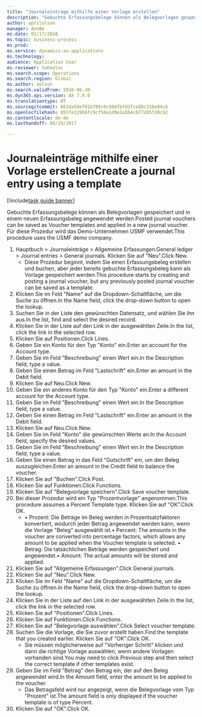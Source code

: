 ```yaml
--- 
title: "Journaleinträge mithilfe einer Vorlage erstellen"
description: "Gebuchte Erfassungsbelege können als Belegvorlagen gespeichert und in einem neuen Erfassungsbeleg angewendet werden."
author: aprilolson
manager: AnnBe
ms.date: 02/17/2016
ms.topic: business-process
ms.prod: 
ms.service: dynamics-ax-applications
ms.technology: 
audience: Application User
ms.reviewer: twheeloc
ms.search.scope: Operations
ms.search.region: Global
ms.author: aolson
ms.search.validFrom: 2016-06-30
ms.dyn365.ops.version: AX 7.0.0
ms.translationtype: HT
ms.sourcegitcommit: 663da58ef01b705c0c984fbfd3fce8bc31be04c6
ms.openlocfilehash: 055fe129b9fc9cf50e1d9e1a5b4cb77285f20c92
ms.contentlocale: de-de
ms.lasthandoff: 08/29/2017

---
```

# <a name="create-a-journal-entry-using-a-template"></a><span data-ttu-id="84bd9-103">Journaleinträge mithilfe einer Vorlage erstellen</span><span class="sxs-lookup"><span data-stu-id="84bd9-103">Create a journal entry using a template</span></span>

[!include[task guide banner](../../includes/task-guide-banner.md)]

<span data-ttu-id="84bd9-104">Gebuchte Erfassungsbelege können als Belegvorlagen gespeichert und in einem neuen Erfassungsbeleg angewendet werden.</span><span class="sxs-lookup"><span data-stu-id="84bd9-104">Posted journal vouchers can be saved as Voucher templates and applied in a new journal voucher.</span></span> <span data-ttu-id="84bd9-105">Für diese Prozedur wird das Demo-Unternehmen USMF verwendet.</span><span class="sxs-lookup"><span data-stu-id="84bd9-105">This procedure uses the USMF demo company.</span></span>

1. <span data-ttu-id="84bd9-106">Hauptbuch > Journaleinträge > Allgemeine Erfassungen.</span><span class="sxs-lookup"><span data-stu-id="84bd9-106">General ledger > Journal entries > General journals.</span></span> <span data-ttu-id="84bd9-107">Klicken Sie auf "Neu".</span><span class="sxs-lookup"><span data-stu-id="84bd9-107">Click New.</span></span>
    * <span data-ttu-id="84bd9-108">Diese Prozedur beginnt, indem Sie einen Erfassungsbeleg erstellen und buchen, aber jeder bereits gebuchte Erfassungsbeleg kann als Vorlage gespeichert werden.</span><span class="sxs-lookup"><span data-stu-id="84bd9-108">This procedure starts by creating and posting a journal voucher, but any previously posted journal voucher can be saved as a template.</span></span>  
2. <span data-ttu-id="84bd9-109">Klicken Sie im Feld "Name" auf die Dropdown-Schaltfläche, um die Suche zu öffnen.</span><span class="sxs-lookup"><span data-stu-id="84bd9-109">In the Name field, click the drop-down button to open the lookup.</span></span>
3. <span data-ttu-id="84bd9-110">Suchen Sie in der Liste den gewünschten Datensatz, und wählen Sie ihn aus.</span><span class="sxs-lookup"><span data-stu-id="84bd9-110">In the list, find and select the desired record.</span></span>
4. <span data-ttu-id="84bd9-111">Klicken Sie in der Liste auf den Link in der ausgewählten Zeile.</span><span class="sxs-lookup"><span data-stu-id="84bd9-111">In the list, click the link in the selected row.</span></span>
5. <span data-ttu-id="84bd9-112">Klicken Sie auf Positionen.</span><span class="sxs-lookup"><span data-stu-id="84bd9-112">Click Lines.</span></span>
6. <span data-ttu-id="84bd9-113">Geben Sie ein Konto für den Typ "Konto" ein.</span><span class="sxs-lookup"><span data-stu-id="84bd9-113">Enter an account for the Account type.</span></span>
7. <span data-ttu-id="84bd9-114">Geben Sie im Feld "Beschreibung" einen Wert ein.</span><span class="sxs-lookup"><span data-stu-id="84bd9-114">In the Description field, type a value.</span></span>
8. <span data-ttu-id="84bd9-115">Geben Sie einen Betrag im Feld "Lastschrift" ein.</span><span class="sxs-lookup"><span data-stu-id="84bd9-115">Enter an amount in the Debit field.</span></span>
9. <span data-ttu-id="84bd9-116">Klicken Sie auf Neu.</span><span class="sxs-lookup"><span data-stu-id="84bd9-116">Click New.</span></span>
10. <span data-ttu-id="84bd9-117">Geben Sie ein anderes Konto für den Typ "Konto" ein.</span><span class="sxs-lookup"><span data-stu-id="84bd9-117">Enter a different account for the Account type.</span></span>
11. <span data-ttu-id="84bd9-118">Geben Sie im Feld "Beschreibung" einen Wert ein.</span><span class="sxs-lookup"><span data-stu-id="84bd9-118">In the Description field, type a value.</span></span>
12. <span data-ttu-id="84bd9-119">Geben Sie einen Betrag im Feld "Lastschrift" ein.</span><span class="sxs-lookup"><span data-stu-id="84bd9-119">Enter an amount in the Debit field.</span></span>
13. <span data-ttu-id="84bd9-120">Klicken Sie auf Neu.</span><span class="sxs-lookup"><span data-stu-id="84bd9-120">Click New.</span></span>
14. <span data-ttu-id="84bd9-121">Geben Sie im Feld "Konto" die gewünschten Werte an.</span><span class="sxs-lookup"><span data-stu-id="84bd9-121">In the Account field, specify the desired values.</span></span>
15. <span data-ttu-id="84bd9-122">Geben Sie im Feld "Beschreibung" einen Wert ein.</span><span class="sxs-lookup"><span data-stu-id="84bd9-122">In the Description field, type a value.</span></span>
16. <span data-ttu-id="84bd9-123">Geben Sie einen Betrag in das Feld "Gutschrift" ein, um den Beleg auszugleichen.</span><span class="sxs-lookup"><span data-stu-id="84bd9-123">Enter an amount in the Credit field to balance the voucher.</span></span>
17. <span data-ttu-id="84bd9-124">Klicken Sie auf "Buchen".</span><span class="sxs-lookup"><span data-stu-id="84bd9-124">Click Post.</span></span>
18. <span data-ttu-id="84bd9-125">Klicken Sie auf Funktionen.</span><span class="sxs-lookup"><span data-stu-id="84bd9-125">Click Functions.</span></span>
19. <span data-ttu-id="84bd9-126">Klicken Sie auf "Belegvorlage speichern".</span><span class="sxs-lookup"><span data-stu-id="84bd9-126">Click Save voucher template.</span></span>
20. <span data-ttu-id="84bd9-127">Bei dieser Prozedur wird ein Typ "Prozentvorlage" angenommen.</span><span class="sxs-lookup"><span data-stu-id="84bd9-127">This procedure assumes a Percent Template type.</span></span> <span data-ttu-id="84bd9-128">Klicken Sie auf "OK".</span><span class="sxs-lookup"><span data-stu-id="84bd9-128">Click OK.</span></span>
    * <span data-ttu-id="84bd9-129">• Prozent: Die Beträge im Beleg werden in Prozentsatzfaktoren konvertiert, wodurch jeder Betrag angewendet werden kann, wenn die Vorlage "Beleg" ausgewählt ist.</span><span class="sxs-lookup"><span data-stu-id="84bd9-129">• Percent: The amounts in the voucher are converted into percentage factors, which allows any amount to be applied when the Voucher template is selected.</span></span>  <span data-ttu-id="84bd9-130">• Betrag: Die tatsächlichen Beträge werden gespeichert und angewendet.</span><span class="sxs-lookup"><span data-stu-id="84bd9-130">• Amount: The actual amounts will be stored and applied.</span></span>  
21. <span data-ttu-id="84bd9-131">Klicken Sie auf "Allgemeine Erfassungen".</span><span class="sxs-lookup"><span data-stu-id="84bd9-131">Click General journals.</span></span>
22. <span data-ttu-id="84bd9-132">Klicken Sie auf "Neu".</span><span class="sxs-lookup"><span data-stu-id="84bd9-132">Click New.</span></span>
23. <span data-ttu-id="84bd9-133">Klicken Sie im Feld "Name" auf die Dropdown-Schaltfläche, um die Suche zu öffnen.</span><span class="sxs-lookup"><span data-stu-id="84bd9-133">In the Name field, click the drop-down button to open the lookup.</span></span>
24. <span data-ttu-id="84bd9-134">Klicken Sie in der Liste auf den Link in der ausgewählten Zeile.</span><span class="sxs-lookup"><span data-stu-id="84bd9-134">In the list, click the link in the selected row.</span></span>
25. <span data-ttu-id="84bd9-135">Klicken Sie auf "Positionen".</span><span class="sxs-lookup"><span data-stu-id="84bd9-135">Click Lines.</span></span>
26. <span data-ttu-id="84bd9-136">Klicken Sie auf Funktionen.</span><span class="sxs-lookup"><span data-stu-id="84bd9-136">Click Functions.</span></span>
27. <span data-ttu-id="84bd9-137">Klicken Sie auf "Belegvorlage auswählen".</span><span class="sxs-lookup"><span data-stu-id="84bd9-137">Click Select voucher template.</span></span>
28. <span data-ttu-id="84bd9-138">Suchen Sie die Vorlage, die Sie zuvor erstellt haben.</span><span class="sxs-lookup"><span data-stu-id="84bd9-138">Find the template that you created earlier.</span></span> <span data-ttu-id="84bd9-139">Klicken Sie auf "OK".</span><span class="sxs-lookup"><span data-stu-id="84bd9-139">Click OK.</span></span>
    * <span data-ttu-id="84bd9-140">Sie müssen möglicherweise auf "Vorheriger Schritt" klicken und dann die richtige Vorlage auswählen, wenn andere Vorlagen vorhanden sind.</span><span class="sxs-lookup"><span data-stu-id="84bd9-140">You may need to click Previous step and then select the correct template if other templates exist.</span></span>  
29. <span data-ttu-id="84bd9-141">Geben Sie im Feld "Betrag" den Betrag ein, der auf den Beleg angewendet wird.</span><span class="sxs-lookup"><span data-stu-id="84bd9-141">In the Amount field, enter the amount to be applied to the voucher.</span></span>
    * <span data-ttu-id="84bd9-142">Das Betragsfeld wird nur angezeigt, wenn die Belegvorlage vom Typ "Prozent" ist.</span><span class="sxs-lookup"><span data-stu-id="84bd9-142">The amount field is only displayed if the voucher template is of type Percent.</span></span>  
30. <span data-ttu-id="84bd9-143">Klicken Sie auf "OK".</span><span class="sxs-lookup"><span data-stu-id="84bd9-143">Click OK.</span></span>


